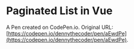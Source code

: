 # Paginated List in Vue

A Pen created on CodePen.io. Original URL: [https://codepen.io/dennythecoder/pen/aEwdPe](https://codepen.io/dennythecoder/pen/aEwdPe).


